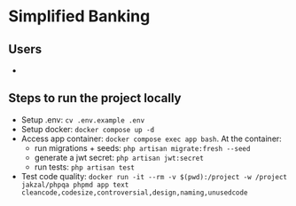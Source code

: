 # Simplified Banking

## Users
- 

## Steps to run the project locally
- Setup .env: ```cv .env.example .env```
- Setup docker: ```docker compose up -d```
- Access app container: ```docker compose exec app bash```. At the container:
    - run migrations + seeds: ```php artisan migrate:fresh --seed```
    - generate a jwt secret: ```php artisan jwt:secret```
    - run tests: ```php artisan test```
- Test code quality: ```docker run -it --rm -v $(pwd):/project -w /project jakzal/phpqa phpmd app text cleancode,codesize,controversial,design,naming,unusedcode```